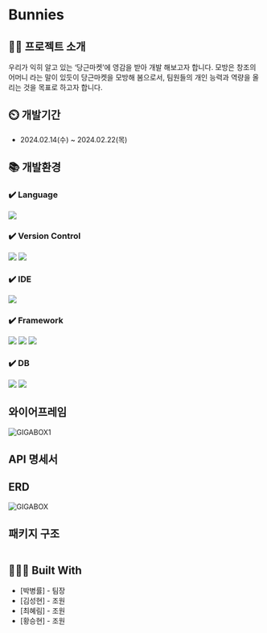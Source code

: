 # Bunnies

## 👨‍🏫 프로젝트 소개

우리가 익히 알고 있는 ‘당근마켓’에 영감을 받아 개발 해보고자 합니다.
모방은 창조의 어머니 라는 말이 있듯이 당근마켓을 모방해 봄으로서, 팀원들의 개인 능력과 역량을 올리는 것을 목표로 하고자 합니다.

## ⏲️ 개발기간
- 2024.02.14(수) ~ 2024.02.22(목)

## 📚️ 개발환경

### ✔️ Language
<img src="https://img.shields.io/badge/kotlin-7F52FF?style=for-the-badge&logo=kotlin&logoColor=white">

### ✔️ Version Control
<img src="https://img.shields.io/badge/git-F05032?style=for-the-badge&logo=git&logoColor=white"> <img src="https://img.shields.io/badge/github-181717?style=for-the-badge&logo=github&logoColor=white">

### ✔️ IDE
<img src="https://img.shields.io/badge/intellij idea-000000?style=for-the-badge&logo=intellijidea&logoColor=white">

### ✔️ Framework
<img src="https://img.shields.io/badge/spring-6DB33F?style=for-the-badge&logo=spring&logoColor=white"> <img src="https://img.shields.io/badge/springboot-6DB33F?style=for-the-badge&logo=springboot&logoColor=white"> <img src="https://img.shields.io/badge/spring security-6DB33F?style=for-the-badge&logo=springsecurity&logoColor=white">

### ✔️ DB
<img src="https://img.shields.io/badge/supabase-3FCF8E?style=for-the-badge&logo=supabase&logoColor=white"> <img src="https://img.shields.io/badge/Redis-DC382D?style=for-the-badge&logo=Redis&logoColor=white">

## 와이어프레임
![GIGABOX1](https://github.com/doojoo9999/GigaBox/assets/57141923/3bad775b-f8ac-44f4-aaf8-67db7a45db2c)


## API 명세서



## ERD
![GIGABOX](https://github.com/doojoo9999/GigaBox/assets/57141923/5e2fa626-7d78-46b4-bb13-5de49d7fb378)


## 패키지 구조

```

```

## 👨🏻‍💻 Built With

* [박병률] - 팀장
* [김성현] - 조원
* [최혜림] - 조원
* [황승현] - 조원

